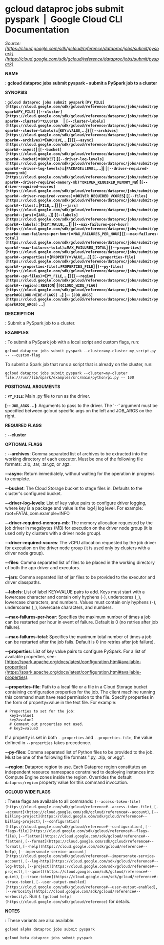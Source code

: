 # gcloud dataproc jobs submit pyspark  |  Google Cloud CLI Documentation

*Source: [https://cloud.google.com/sdk/gcloud/reference/dataproc/jobs/submit/pyspark](https://cloud.google.com/sdk/gcloud/reference/dataproc/jobs/submit/pyspark)*

**NAME**

: **gcloud dataproc jobs submit pyspark - submit a PySpark job to a cluster**

**SYNOPSIS**

: **`gcloud dataproc jobs submit pyspark` `[PY_FILE](https://cloud.google.com/sdk/gcloud/reference/dataproc/jobs/submit/pyspark#PY_FILE)` (`[--cluster](https://cloud.google.com/sdk/gcloud/reference/dataproc/jobs/submit/pyspark#--cluster)`=`CLUSTER`     | `[--cluster-labels](https://cloud.google.com/sdk/gcloud/reference/dataproc/jobs/submit/pyspark#--cluster-labels)`=[`KEY`=`VALUE`,…]) [`[--archives](https://cloud.google.com/sdk/gcloud/reference/dataproc/jobs/submit/pyspark#--archives)`=[`ARCHIVE`,…]] [`[--async](https://cloud.google.com/sdk/gcloud/reference/dataproc/jobs/submit/pyspark#--async)`] [`[--bucket](https://cloud.google.com/sdk/gcloud/reference/dataproc/jobs/submit/pyspark#--bucket)`=`BUCKET`] [`[--driver-log-levels](https://cloud.google.com/sdk/gcloud/reference/dataproc/jobs/submit/pyspark#--driver-log-levels)`=[`PACKAGE`=`LEVEL`,…]] [`[--driver-required-memory-mb](https://cloud.google.com/sdk/gcloud/reference/dataproc/jobs/submit/pyspark#--driver-required-memory-mb)`=`DRIVER_REQUIRED_MEMORY_MB`] [`[--driver-required-vcores](https://cloud.google.com/sdk/gcloud/reference/dataproc/jobs/submit/pyspark#--driver-required-vcores)`=`DRIVER_REQUIRED_VCORES`] [`[--files](https://cloud.google.com/sdk/gcloud/reference/dataproc/jobs/submit/pyspark#--files)`=[`FILE`,…]] [`[--jars](https://cloud.google.com/sdk/gcloud/reference/dataproc/jobs/submit/pyspark#--jars)`=[`JAR`,…]] [`[--labels](https://cloud.google.com/sdk/gcloud/reference/dataproc/jobs/submit/pyspark#--labels)`=[`KEY`=`VALUE`,…]] [`[--max-failures-per-hour](https://cloud.google.com/sdk/gcloud/reference/dataproc/jobs/submit/pyspark#--max-failures-per-hour)`=`MAX_FAILURES_PER_HOUR`] [`[--max-failures-total](https://cloud.google.com/sdk/gcloud/reference/dataproc/jobs/submit/pyspark#--max-failures-total)`=`MAX_FAILURES_TOTAL`] [`[--properties](https://cloud.google.com/sdk/gcloud/reference/dataproc/jobs/submit/pyspark#--properties)`=[`PROPERTY`=`VALUE`,…]] [`[--properties-file](https://cloud.google.com/sdk/gcloud/reference/dataproc/jobs/submit/pyspark#--properties-file)`=`PROPERTIES_FILE`] [`[--py-files](https://cloud.google.com/sdk/gcloud/reference/dataproc/jobs/submit/pyspark#--py-files)`=[`PY_FILE`,…]] [`[--region](https://cloud.google.com/sdk/gcloud/reference/dataproc/jobs/submit/pyspark#--region)`=`REGION`] [`[GCLOUD_WIDE_FLAG](https://cloud.google.com/sdk/gcloud/reference/dataproc/jobs/submit/pyspark#GCLOUD-WIDE-FLAGS) …`] [-- `[JOB_ARGS](https://cloud.google.com/sdk/gcloud/reference/dataproc/jobs/submit/pyspark#JOB_ARGS)` …]**

**DESCRIPTION**

: Submit a PySpark job to a cluster.

**EXAMPLES**

: To submit a PySpark job with a local script and custom flags, run:

```
gcloud dataproc jobs submit pyspark --cluster=my-cluster my_script.py -- --custom-flag
```

To submit a Spark job that runs a script that is already on the cluster, run:

```
gcloud dataproc jobs submit pyspark --cluster=my-cluster file:///usr/lib/spark/examples/src/main/python/pi.py -- 100
```

**POSITIONAL ARGUMENTS**

: **`PY_FILE`**:
Main .py file to run as the driver.

**[-- `JOB_ARGS` …]**:
Arguments to pass to the driver.
The '--' argument must be specified between gcloud specific args on the left and
JOB_ARGS on the right.

**REQUIRED FLAGS**

: **--cluster**

**OPTIONAL FLAGS**

: **--archives**:
Comma separated list of archives to be extracted into the working directory of
each executor. Must be one of the following file formats: .zip, .tar, .tar.gz,
or .tgz.

**--async**:
Return immediately, without waiting for the operation in progress to complete.

**--bucket**:
The Cloud Storage bucket to stage files in. Defaults to the cluster's configured
bucket.

**--driver-log-levels**:
List of key value pairs to configure driver logging, where key is a package and
value is the log4j log level. For example: root=FATAL,com.example=INFO

**--driver-required-memory-mb**:
The memory allocation requested by the job driver in megabytes (MB) for
execution on the driver node group (it is used only by clusters with a driver
node group).

**--driver-required-vcores**:
The vCPU allocation requested by the job driver for execution on the driver node
group (it is used only by clusters with a driver node group).

**--files**:
Comma separated list of files to be placed in the working directory of both the
app driver and executors.

**--jars**:
Comma separated list of jar files to be provided to the executor and driver
classpaths.

**--labels**:
List of label KEY=VALUE pairs to add.
Keys must start with a lowercase character and contain only hyphens
(`-`), underscores (`_`), lowercase characters, and
numbers. Values must contain only hyphens (`-`), underscores
(`_`), lowercase characters, and numbers.

**--max-failures-per-hour**:
Specifies the maximum number of times a job can be restarted per hour in event
of failure. Default is 0 (no retries after job failure).

**--max-failures-total**:
Specifies the maximum total number of times a job can be restarted after the job
fails. Default is 0 (no retries after job failure).

**--properties**:
List of key value pairs to configure PySpark. For a list of available
properties, see: [https://spark.apache.org/docs/latest/configuration.html#available-properties](https://spark.apache.org/docs/latest/configuration.html#available-properties).

**--properties-file**:
Path to a local file or a file in a Cloud Storage bucket containing
configuration properties for the job. The client machine running this command
must have read permission to the file.
Specify properties in the form of property=value in the text file. For example:

```
# Properties to set for the job:
  key1=value1
  key2=value2
  # Comment out properties not used.
  # key3=value3
```

If a property is set in both `--properties` and
`--properties-file`, the value defined in `--properties`
takes precedence.

**--py-files**:
Comma separated list of Python files to be provided to the job. Must be one of
the following file formats ".py, .zip, or .egg".

**--region**:
Dataproc region to use. Each Dataproc region constitutes an independent resource
namespace constrained to deploying instances into Compute Engine zones inside
the region. Overrides the default `dataproc/region` property value
for this command invocation.

**GCLOUD WIDE FLAGS**

: These flags are available to all commands: `[--access-token-file](https://cloud.google.com/sdk/gcloud/reference#--access-token-file)`,
`[--account](https://cloud.google.com/sdk/gcloud/reference#--account)`, `[--billing-project](https://cloud.google.com/sdk/gcloud/reference#--billing-project)`,
`[--configuration](https://cloud.google.com/sdk/gcloud/reference#--configuration)`,
`[--flags-file](https://cloud.google.com/sdk/gcloud/reference#--flags-file)`,
`[--flatten](https://cloud.google.com/sdk/gcloud/reference#--flatten)`, `[--format](https://cloud.google.com/sdk/gcloud/reference#--format)`, `[--help](https://cloud.google.com/sdk/gcloud/reference#--help)`, `[--impersonate-service-account](https://cloud.google.com/sdk/gcloud/reference#--impersonate-service-account)`,
`[--log-http](https://cloud.google.com/sdk/gcloud/reference#--log-http)`,
`[--project](https://cloud.google.com/sdk/gcloud/reference#--project)`, `[--quiet](https://cloud.google.com/sdk/gcloud/reference#--quiet)`, `[--trace-token](https://cloud.google.com/sdk/gcloud/reference#--trace-token)`, `[--user-output-enabled](https://cloud.google.com/sdk/gcloud/reference#--user-output-enabled)`,
`[--verbosity](https://cloud.google.com/sdk/gcloud/reference#--verbosity)`.
Run `$ [gcloud help](https://cloud.google.com/sdk/gcloud/reference)` for details.

**NOTES**

: These variants are also available:

```
gcloud alpha dataproc jobs submit pyspark
```

```
gcloud beta dataproc jobs submit pyspark
```